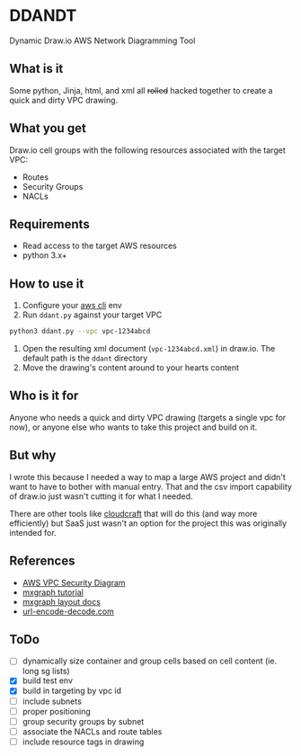 # DDANDT

Dynamic Draw.io AWS Network Diagramming Tool

## What is it

Some python, Jinja, html, and xml all ~~rolled~~ hacked together to create a quick and dirty VPC drawing.

## What you get

Draw.io cell groups with the following resources associated with the target VPC:

- Routes
- Security Groups
- NACLs

## Requirements

- Read access to the target AWS resources
- python 3.x+

## How to use it

1. Configure your [aws cli](https://docs.aws.amazon.com/cli/latest/userguide/cli-chap-configure.html#cli-quick-configuration) env
2. Run `ddant.py` against your target VPC

```bash
python3 ddant.py --vpc vpc-1234abcd
```

1. Open the resulting xml document (`vpc-1234abcd.xml`) in draw.io. The default path is the `ddant` directory
2. Move the drawing's content around to your hearts content

## Who is it for

Anyone who needs a quick and dirty VPC drawing (targets a single vpc for now), or anyone else who wants to take this project and build on it.

## But why

I wrote this because I needed a way to map a large AWS project and didn't want to have to bother with manual entry. That and the csv import capability of draw.io just wasn't cutting it for what I needed.

There are other tools like [cloudcraft](https://cloudcraft.co/) that will do this (and way more efficiently) but SaaS just wasn't an option for the project this was originally intended for.

## References

- [AWS VPC Security Diagram](https://docs.aws.amazon.com/vpc/latest/userguide/images/security-diagram.png)
- [mxgraph tutorial](https://jgraph.github.io/mxgraph/docs/tutorial.html)
- [mxgraph layout docs](https://jgraph.github.io/mxgraph/docs/js-api/files/layout/mxStackLayout-js.html)
- [url-encode-decode.com](https://www.url-encode-decode.com/)

## ToDo

- [ ] dynamically size container and group cells based on cell content (ie. long sg lists)
- [x] build test env
- [x] build in targeting by vpc id
- [ ] include subnets
- [ ] proper positioning
- [ ] group security groups by subnet
- [ ] associate the NACLs and route tables
- [ ] include resource tags in drawing
